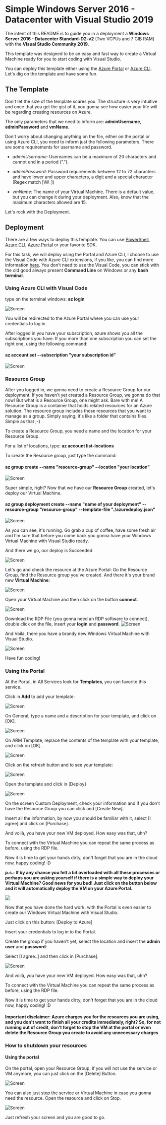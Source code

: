 # Simple Windows Server 2016 - Datacenter with Visual Studio 2019

The intent of this README is to guide you in a deployment a **Windows Server 2016 - Datacenter Standard-D2-v2** (Two VCPUs and 7 GIB RAM) with the **Visual Studio Community 2019**.  

This template was designed to be an easy and fast way to create a Virtual Machine ready for you to start coding with Visual Studio.  

You can deploy this template either using the [Azure Portal](https://docs.microsoft.com/en-us/azure/azure-resource-manager/resource-group-template-deploy-portal) or [Azure CLI](https://docs.microsoft.com/en-us/azure/azure-resource-manager/resource-group-template-deploy-cli). Let's dig on the template and have some fun.

## The Template

Don't let the size of the template scares you. The structure is very intuitive and once that you get the gist of it, you gonna see how easier your life will be regarding creating resources on Azure.

The only parameters that we need to inform are:  **adminUsername**, **adminPassword** and **vmName**.

Don't worry about changing anything on the file, either on the portal or using Azure CLI, you need to inform just the following parameters. There are some requirements for username and password.

- *adminUsername:* Usernames can be a maximum of 20 characters and cannot end in a period (".").

- *adminPassword:* Password requirements between 12 to 72 characters and have lower and upper characters, a digit and a special character (Regex match [\W_])

- *vmName:* The name of your Virtual Machine. There is a default value, but you can change it during your deployment. Also, know that the maximum characters allowed are 15.

Let's rock with the Deployment.

## Deployment

There are a few ways to deploy this template.
You can use [PowerShell](https://docs.microsoft.com/en-us/azure/azure-resource-manager/resource-group-template-deploy), [Azure CLI](https://docs.microsoft.com/en-us/azure/azure-resource-manager/resource-group-template-deploy-cli), [Azure Portal](https://docs.microsoft.com/en-us/azure/azure-resource-manager/resource-group-template-deploy-portal) or your favorite SDK.

For this task, we will deploy using the Portal and Azure CLI, I choose to use the Visual Code with Azure CLI extensions, if you like, you can find more information [here](https://code.visualstudio.com/docs/azure/extensions). You don't need to use the Visual Code, you can stick with the old good always present **Command Line** on Windows or any **bash terminal**.

### Using Azure CLI with Visual Code

type on the terminal windows: **az login**

![Screen](./images/azlogin.png)

You will be redirected to the Azure Portal where you can use your credentials to log in.

After logged in you have your subscription, azure shows you all the subscriptions you have. If you more than one subscription you can set the right one, using the following command:

#### az account set --subscription "your subscription id"

![Screen](./images/azlogin2.png)

### Resource Group

After you logged in, we gonna need to create a Resource Group for our deployment. If you haven't yet created a Resource Group, we gonna do that now! But what is a Resource Group, one might ask. Bare with me! A Resource Group is a container that holds related resources for an Azure solution. The resource group includes those resources that you want to manage as a group. Simply saying, it's like a folder that contains files. Simple as that ;-)

To create a Resource Group, you need a name and the location for your Resource Group.

For a list of locations, type: **az account list-locations**

To create the Resource group, just type the command:

#### az group create --name "resource-group" --location "your location"

![Screen](./images/azgroup.png)

Super simple, right? Now that we have our **Resource Group** created, let's deploy our Virtual Machine.

#### az group deployment create --name "name of your deployment" --resource-group "resource-group" --template-file "./azuredeploy.json"

![Screen](./images/azdeploy.png)

As you can see, it's running. Go grab a cup of coffee, have some fresh air and I'm sure that before you come back you gonna have your Windows Virtual Machine with Visual Studio ready.

And there we go, our deploy is Succeeded:  

![Screen](./images/azdeploy2.png)

Let's go and check the resource at the Azure Portal:
Go the Resource Group, find the Resource group you've created.
And there it's your brand new **Virtual Machine**:

![Screen](./images/azdeployportal2.png)

Open your Virtual Machine and then click on the button **connect**.

![Screen](./images/azdeployportal.png)

Download the RDP File (you gonna need an RDP software to connect), double click on the file, insert your **login** and **password**.
![Screen](./images/azwinlogin.png)

And Voilà, there you have a brandy new Windows Virtual Machine with Visual Studio.

![Screen](./images/azwin.png)

Have fun coding!

### Using the Portal

At the Portal, in All Services look for **Templates**, you can favorite this service.

Click in **Add** to add your template:

![Screen](./images/azportal.png)

On General, type a name and a description for your template, and click on [OK].

![Screen](./images/aztemplate.png)

On ARM Template, replace the contents of the template with your template, and click on [OK].

![Screen](./images/aztemplate3.png)

Click on the refresh button and to see your template:

![Screen](./images/azportaldepoy.png)

Open the template and click in [Deploy]

![Screen](./images/azportaldepoy2.png)

On the screen Custom Deployment, check your information and if you don't have the Resource Group you can click and [Create New].

Insert all the information, by now you should be familiar with it, select [I agree] and click on [Purchase].

And voilà, you have your new VM deployed. How easy was that, uhn?

To connect with the Virtual Machine you can repeat the same process as before, using the RDP file.

Now it is time to get your hands dirty, don't forget that you are in the cloud now, happy coding! :D

**p.s.: If by any chance you felt a bit overloaded with all these processes or perhaps you are asking yourself if there is a simple way to deploy your Virtual Machine? Good news for you bud! Just click on the button below and it will automatically deploy the VM on your Azure Portal.**

<a href="https://portal.azure.com/#create/Microsoft.Template/uri/https%3A%2F%2Fraw.githubusercontent.com%2FAzure%2Fazure-quickstart-templates%2Fmaster%2F101-vm-ws2016-visualstudio2019%2Fazuredeploy.json" target="_blank">
<img src="https://raw.githubusercontent.com/Azure/azure-quickstart-templates/master/1-CONTRIBUTION-GUIDE/images/deploytoazure.png"/>
</a>

Now that you have done the hard work, with the Portal is even easier to create our Windows Virtual Machine with Visual Studio.

Just click on this button: [Deploy to Azure]

Insert your credentials to log in to the Portal.

Create the group if you haven't yet, select the location and insert the **admin user** and **password**:

Select [I agree..] and then click in [Purchase].

![Screen](./images/azdeploy3.png)

And voilà, you have your new VM deployed. How easy was that, uhn?

To connect with the Virtual Machine you can repeat the same process as before, using the RDP file.

Now it is time to get your hands dirty, don't forget that you are in the cloud now, happy coding! :D

#### Important disclaimer: Azure charges you for the resources you are using, and you don't want to finish all your credits immediately, right? So, for not running out of credit, don't forget to stop the VM at the portal or even delete the Resource Group you create to avoid any unnecessary charges

### How to shutdown your resources

#### Using the portal

On the portal, open your Resource Group, if you will not use the service or VM anymore, you can just click on the [Delete] Button.

![Screen](./images/off1.png)

You can also just stop the service or Virtual Machine in case you gonna need the resource. Open the resource and click on Stop.

![Screen](./images/off2.png)

Just refresh your screen and you are good to go.
